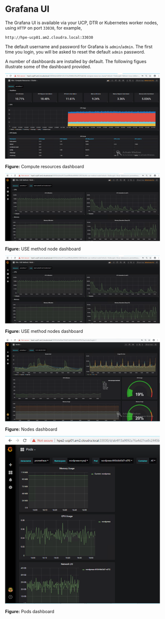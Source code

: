 
# Grafana UI

The Grafana UI is available via your UCP, DTR or Kubernetes worker nodes, using `HTTP` on port `33030`, 
for example,

```
http://hpe-ucp01.am2.cloudra.local:33030
```
The default username and password for Grafana is `admin`/`admin`. The first time you login, you will be asked 
to reset the default `admin` password.


A number of dashboards are installed by default. The following figues illustrate some of the dashboard provided.

!["Compute resources dashboard"][media-k8s-compute-resources-cluster] 

**Figure:** Compute resources dashboard



!["USE method nodes dashboard"][media-k8s-USE-method-node]

**Figure:** USE method node dashboard


!["USE method node dashboard"][media-k8s-USE-method-node]

**Figure:** USE method nodes dashboard



!["Nodes dashboard"][media-k8s-nodes]

**Figure:** Nodes dashboard



!["Pods"][media-k8s-pods]

**Figure:** Pods dashboard

[media-k8s-compute-resources-cluster]:<../media/k8s-compute-resources-cluster.png> 
[media-k8s-USE-method-cluster]:<../media/k8s-USE-method-cluster.png> 
[media-k8s-USE-method-node]:<../media/k8s-USE-method-node.png> 
[media-k8s-pods]:<../media/k8s-pods.png> 
[media-k8s-nodes]:<../media/k8s-nodes.png> 


